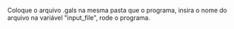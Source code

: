 Coloque o arquivo .gals na mesma pasta que o programa, insira o nome do arquivo na variável "input_file", rode o programa.